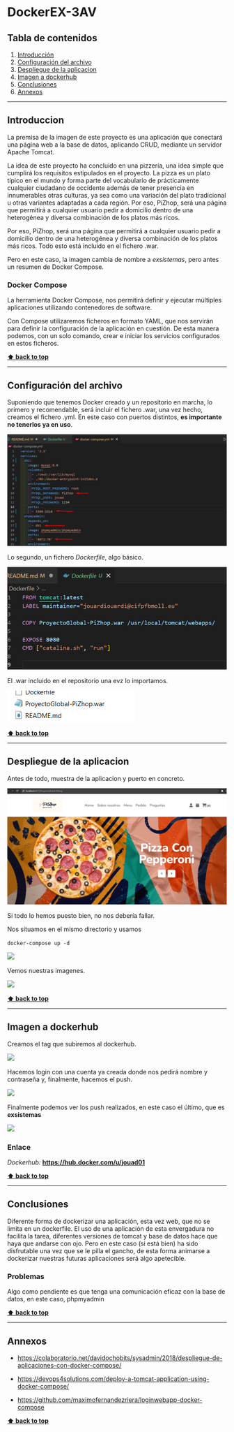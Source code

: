 # DockerEX-3AV

## Tabla de contenidos
1. [Introducción](#Introduccion)
1. [Configuración del archivo](#Configuracion-del-archivo)
1. [Despliegue de la aplicacion](#Despliegue-de-la-aplicacion)
1. [Imagen a dockerhub](#Imagen-a-dockerhub)
1. [Conclusiones](#Conclusiones)
1. [Annexos](#Annexos)

---

## Introduccion

La premisa de la imagen de este proyecto es una aplicación que conectará una página web a la base de datos, aplicando CRUD, mediante un servidor Apache Tomcat. 

La idea de este proyecto ha concluido en una pizzería, una idea simple que cumplirá los requisitos estipulados en el proyecto. 
La pizza es un plato típico en el mundo y forma parte del vocabulario de prácticamente cualquier ciudadano de occidente además de tener presencia en innumerables otras culturas, ya sea como una variación del plato tradicional u otras variantes adaptadas a cada región. Por eso, PiZhop, será una página que permitirá a cualquier usuario pedir a domicilio dentro de una heterogénea y diversa combinación de los platos más ricos.

Por eso, PiZhop, será una página que permitirá a cualquier usuario pedir a domicilio dentro de una heterogénea y diversa combinación de los platos más ricos. Todo esto está incluido en el fichero .war.

Pero en este caso, la imagen cambia de nombre a *exsistemas*, pero antes un resumen de Docker Compose.


### Docker Compose

La herramienta Docker Compose, nos permitirá definir y ejecutar múltiples aplicaciones utilizando contenedores de software.

Con Compose utilizaremos ficheros en formato YAML, que nos servirán para definir la configuración de la aplicación en cuestión. De esta manera podemos, con un solo comando, crear e iniciar los servicios configurados en estos ficheros.

**[⬆ back to top](#tabla-de-contenidos)**

---

## Configuración del archivo

Suponiendo que tenemos Docker creado y un repositorio en marcha, lo primero y recomendable, será incluir el fichero .war, una vez hecho, creamos el fichero .yml. 
En este caso con puertos distintos, **es importante no tenerlos ya en uso**.

![](Images/Screenshot_1.png)


Lo segundo, un fichero *Dockerfile*, algo básico.

![](Images/Screenshot_3.png)

El .war incluido en el repositorio una evz lo importamos.

![](Images/Screenshot_4.png)

**[⬆ back to top](#tabla-de-contenidos)**

---

## Despliegue de la aplicacion

Antes de todo, muestra de la aplicacion y puerto en concreto.

![](Images/Screenshot_10.png)

Si todo lo hemos puesto bien, no nos debería fallar.

Nos situamos en el mismo directorio y usamos 

```docker-compose up -d```

![](Images/Screenshot_5.png)

Vemos nuestras imagenes.

![](Images/Screenshot_6.png)

**[⬆ back to top](#tabla-de-contenidos)**

---

## Imagen a dockerhub

Creamos el tag que subiremos al dockerhub.

![](Images/Screenshot_7.png)

Hacemos login con una cuenta ya creada donde nos pedirá nombre y contraseña y, finalmente, hacemos el push.

![](Images/Screenshot_9.png)

Finalmente podemos ver los push realizados, en este caso el último, que es **exsistemas**

![](Images/Screenshot_8.png)


### Enlace

*Dockerhub:* **https://hub.docker.com/u/jouad01**

**[⬆ back to top](#tabla-de-contenidos)**

---

## Conclusiones

Diferente forma de dockerizar una aplicación, esta vez web, que no se limita en un dockerfile.
El uso de una aplicación de esta envergadura no facilita la tarea, diferentes versiones de tomcat y base de datos hace que haya que andarse con ojo.
Pero en este caso (si está bien) ha sido disfrutable una vez que se le pilla el gancho, de esta forma animarse a dockerizar nuestras futuras aplicaciones será algo apetecible. 

### Problemas

Algo como pendiente es que tenga una comunicación eficaz con la base de datos, en este caso, phpmyadmin


**[⬆ back to top](#tabla-de-contenidos)**

---

## Annexos

- https://colaboratorio.net/davidochobits/sysadmin/2018/despliegue-de-aplicaciones-con-docker-compose/

- https://devops4solutions.com/deploy-a-tomcat-application-using-docker-compose/

- https://github.com/maximofernandezriera/loginwebapp-docker-compose

**[⬆ back to top](#tabla-de-contenidos)**
